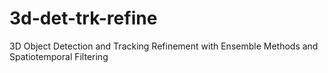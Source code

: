 # 3d-det-trk-refine
3D Object Detection and Tracking Refinement with Ensemble Methods and Spatiotemporal Filtering
